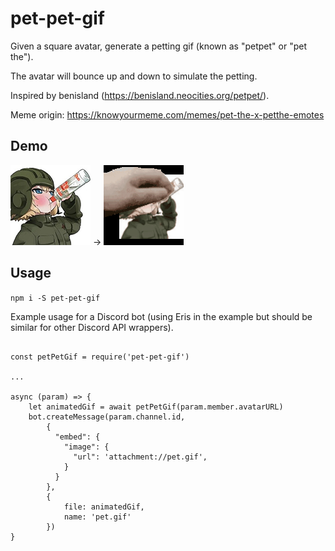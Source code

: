 # pet-pet-gif
Given a square avatar, generate a petting gif (known as "petpet" or "pet the").

The avatar will bounce up and down to simulate the petting.

Inspired by benisland (https://benisland.neocities.org/petpet/).

Meme origin: https://knowyourmeme.com/memes/pet-the-x-petthe-emotes

## Demo

![Input](/example/input.png) -> ![Output](/example/output.gif)

## Usage

`npm i -S pet-pet-gif`

Example usage for a Discord bot (using Eris in the example but should be similar for other Discord API wrappers).

```

const petPetGif = require('pet-pet-gif')

...

async (param) => {
	let animatedGif = await petPetGif(param.member.avatarURL)
	bot.createMessage(param.channel.id,
		{
          "embed": {
            "image": {
              "url": 'attachment://pet.gif',
            }
          }
        },
        {
            file: animatedGif,
            name: 'pet.gif'
        })
}

```